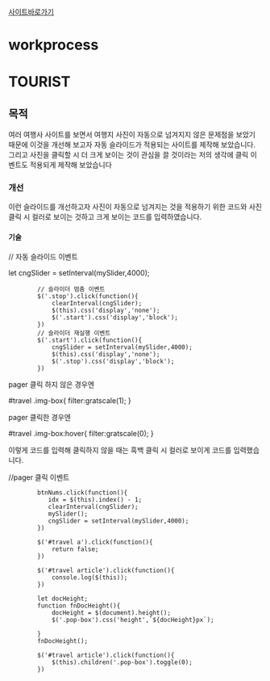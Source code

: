 [사이트바로가기](https://nam-seungjin.github.io/report08)

# workprocess

# TOURIST
## 목적
여러 여행사 사이트를 보면서 여행지 사진이 자동으로 넘겨지지 않은 문제점을 보았기 때문에 이것을 개선해 보고자 자동 슬라이드가 적용되는 사이트를 제작해 보았습니다.
그리고 사진을 클릭할 시 더 크게 보이는 것이 관심을 끌 것이라는 저의 생각에 클릭 이벤트도 적용되게 제작해 보았습니다   
### 개선
이런 슬라이드를 개선하고자 사진이 자동으로 넘겨지는 것을 적용하기 위한 코드와
사진 클릭 시 컬러로 보이는 것하고 크게 보이는 코드를 입력하였습니다.
#### 기술
// 자동 슬라이드 이벤트



let cngSlider = setInterval(mySlider,4000);

            // 슬라이더 멈춤 이벤트
            $('.stop').click(function(){
                clearInterval(cngSlider);
                $(this).css('display','none');
                $('.start').css('display','block');
            })
            // 슬라이더 재실행 이벤트
            $('.start').click(function(){
                cngSlider = setInterval(mySlider,4000);
                $(this).css('display','none');
                $('.stop').css('display','block');
            })




pager 클릭 하지 않은 경우엔



#travel .img-box{
filter:gratscale(1);
}



pager 클릭한 경우엔



#travel .img-box:hover{
filter:gratscale(0);
}



이렇게 코드를 입력해 클릭하지 않을 때는 흑백 클릭 시 컬러로 보이게 코드를 입력했습니다.



//pager 클릭 이벤트



            btnNums.click(function(){
               idx = $(this).index() - 1;
               clearInterval(cngSlider);
               mySlider();
               cngSlider = setInterval(mySlider,4000);
            })

            $('#travel a').click(function(){
                return false;
            })
            
            $('#travel article').click(function(){
                console.log($(this));
            })

            let docHeight;
            function fnDocHeight(){
                docHeight = $(document).height();
                $('.pop-box').css('height',`${docHeight}px`);
                
            }
            fnDocHeight();
 
            $('#travel article').click(function(){
                $(this).children('.pop-box').toggle(0);
            })
